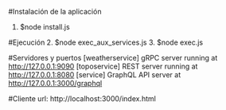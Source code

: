 #Instalación de la aplicación
1. $node install.js

#Ejecución
2. $node exec_aux_services.js
3. $node exec.js

#Servidores y puertos
[weatherservice] gRPC server running at http://127.0.0.1:9090
[toposervice] REST server running at http://127.0.0.1:8080
[service] GraphQL API server at http://127.0.0.1:3000/graphql

#Cliente
url: http://localhost:3000/index.html